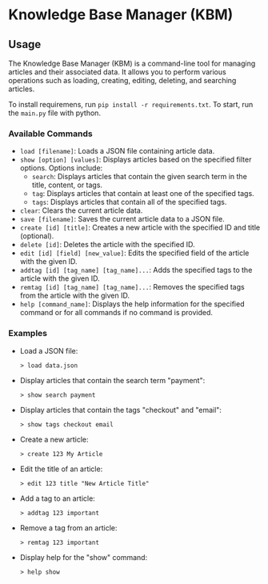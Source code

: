 # Knowledge Base Manager (KBM)

## Usage

The Knowledge Base Manager (KBM) is a command-line tool for managing articles and their associated data. It allows you to perform various operations such as loading, creating, editing, deleting, and searching articles.

To install requiremens, run `pip install -r requirements.txt`.
To start, run the `main.py` file with python.

### Available Commands

- `load [filename]`: Loads a JSON file containing article data.
- `show [option] [values]`: Displays articles based on the specified filter options. Options include:
  - `search`: Displays articles that contain the given search term in the title, content, or tags.
  - `tag`: Displays articles that contain at least one of the specified tags.
  - `tags`: Displays articles that contain all of the specified tags.
- `clear`: Clears the current article data.
- `save [filename]`: Saves the current article data to a JSON file.
- `create [id] [title]`: Creates a new article with the specified ID and title (optional).
- `delete [id]`: Deletes the article with the specified ID.
- `edit [id] [field] [new_value]`: Edits the specified field of the article with the given ID.
- `addtag [id] [tag_name] [tag_name]...`: Adds the specified tags to the article with the given ID.
- `remtag [id] [tag_name] [tag_name]...`: Removes the specified tags from the article with the given ID.
- `help [command_name]`: Displays the help information for the specified command or for all commands if no command is provided.

### Examples

- Load a JSON file:
  ```
  > load data.json
  ```
- Display articles that contain the search term "payment":
  ```
  > show search payment
  ```
- Display articles that contain the tags "checkout" and "email":
  ```
  > show tags checkout email
  ```
- Create a new article:
  ```
  > create 123 My Article
  ```
- Edit the title of an article:
  ```
  > edit 123 title "New Article Title"
  ```
- Add a tag to an article:
  ```
  > addtag 123 important
  ```
- Remove a tag from an article:
  ```
  > remtag 123 important
  ```
- Display help for the "show" command:
  ```
  > help show
  ```
